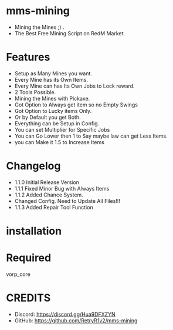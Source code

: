# mms-mining

- Mining the Mines ;) .
- The Best Free Mining Script on RedM Market.

# Features

- Setup as Many Mines you want.
- Every Mine has its Own Items.
- Every Mine can has Its Own Jobs to Lock reward.
- 2 Tools Possible. 
- Mining the Mines with Pickaxe.
- Got Option to Always get item so no Empty Swings 
- Got Option to Lucky items Only.
- Or by Default you get Both.
- Everything can be Setup in Config.
- You can set Multiplier for Specific Jobs 
- You can Go Lower then 1 to Say maybe law can get Less Items.
- you can Make it 1.5 to Increase Items 

# Changelog

- 1.1.0 Initial Release Version
- 1.1.1 Fixed Minor Bug with Always Items
- 1.1.2 Added Chance System.
- Changed Config. Need to Update All Files!!!
- 1.1.3 Added Repair Tool Function

# installation 



# Required

vorp_core


# CREDITS
- Discord: https://discord.gg/Hua9DFXZYN
- GitHub: https://github.com/RetryR1v2/mms-mining
